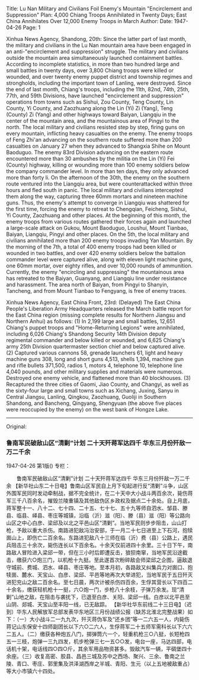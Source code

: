 Title: Lu Nan Military and Civilians Foil Enemy's Mountain "Encirclement and Suppression" Plan: 4,000 Chiang Troops Annihilated in Twenty Days; East China Annihilates Over 12,000 Enemy Troops in March
Author:
Date: 1947-04-26
Page: 1

Xinhua News Agency, Shandong, 20th: Since the latter part of last month, the military and civilians in the Lu Nan mountain area have been engaged in an anti-"encirclement and suppression" struggle. The military and civilians outside the mountain area simultaneously launched containment battles. According to incomplete statistics, in more than two hundred large and small battles in twenty days, over 3,800 Chiang troops were killed or wounded, and over twenty enemy puppet district and township regimes and strongholds, including the important town of Lanling, were destroyed. Since the end of last month, Chiang's troops, including the 11th, 82nd, 74th, 25th, 77th, and 59th Divisions, have launched "encirclement and suppression" operations from towns such as Sishui, Zou County, Teng County, Lin County, Yi County, and Zaozhuang along the Lin (Yi) Zi (Yang), Teng (County) Zi (Yang) and other highways toward Baiyan, Liangqiu in the center of the mountain area, and the mountainous area of Pingyi to the north. The local military and civilians resisted step by step, firing guns on every mountain, inflicting heavy casualties on the enemy. The enemy troops of Feng Zhi'an advancing on the southern route suffered more than 200 casualties on January 27 when they advanced to Shangxia Shihe on Mount Baoduguo. The enemy 83rd Division advancing on the eastern route encountered more than 30 ambushes by the militia on the Lin (Yi) Fei (County) highway, killing or wounding more than 100 enemy soldiers below the company commander level. In more than ten days, they only advanced more than forty li. On the afternoon of the 30th, the enemy on the southern route ventured into the Liangqiu area, but were counterattacked within three hours and fled south in panic. The local military and civilians intercepted them along the way, capturing three 60mm mortars and nineteen machine guns. Thus, the enemy's attempt to converge in Liangqiu was shattered for the first time, forcing the enemy to retreat to Chengqian, Feicheng, Sishui, Yi County, Zaozhuang and other places. At the beginning of this month, the enemy troops from various routes gathered their forces again and launched a large-scale attack on Gukou, Mount Baoduguo, Loushui, Mount Tianbao, Baiyan, Liangqiu, Pingyi and other places. On the 5th, the local military and civilians annihilated more than 200 enemy troops invading Yan Mountain. By the morning of the 7th, a total of 400 enemy troops had been killed or wounded in two battles, and over 420 enemy soldiers below the battalion commander level were captured alive, along with eleven light machine guns, one 60mm mortar, over eighty rifles, and over 10,000 rounds of ammunition. Currently, the enemy "encircling and suppressing" the mountainous area has retreated to the Baiyan, Guanyang, and Liangqiu line under resistance and harassment. The area north of Baiyan, from Pingyi to Shanyin, Tancheng, and from Mount Tianbao to Fengyang, is free of enemy traces.

Xinhua News Agency, East China Front, 23rd: (Delayed) The East China People's Liberation Army Headquarters released the March battle report for the East China region (missing complete results for Northern Jiangsu and Northern Anhui) as follows: (1) In 2,199 large and small battles, 12,651 Chiang's puppet troops and "Home-Returning Legions" were annihilated, including 6,026 Chiang's Shandong Security 14th Division deputy regimental commander and below killed or wounded, and 6,625 Chiang's army 25th Division quartermaster section chief and below captured alive. (2) Captured various cannons 58, grenade launchers 61, light and heavy machine guns 308, long and short guns 4,513, shells 1,394, machine gun and rifle bullets 371,500, radios 1, motors 4, telephone 10, telephone line 4,040 pounds, and other military supplies and materials were numerous. Destroyed one enemy vehicle, and flattened more than 40 blockhouses. (3) Recaptured the three cities of Gaomi, Jiao County, and Changyi, as well as the sixty-four large and small towns such as Xichang, Juxing, Sanyu in Central Jiangsu, Lanling, Qingkou, Zaozhuang, Guoliji in Southern Shandong, and Bancheng, Qingyang, Shengyuan (the above five places were reoccupied by the enemy) on the west bank of Hongze Lake.



<hr /> 

Original: 


### 鲁南军民破敌山区“清剿”计划  二十天歼蒋军达四千  华东三月份歼敌一万二千余

1947-04-26
第1版()
专栏：

　　鲁南军民破敌山区“清剿”计划
    二十天歼蒋军达四千
    华东三月份歼敌一万二千余
    【新华社山东二十日电】鲁南山区军民自上月下旬起进行反“清剿”斗争，山区外围军民同时发动牵制战，据不完全统计，在二十天中大小战斗两百余次，毙伤蒋军三千八百余名，摧毁兰陵重镇及其他敌伪区乡政权及据点二十余处。自上月底，蒋军整十一、八十二、七十四、二十五、七十七、五十九等师自泗水、邹县、滕县、临县、峄县、枣庄等城镇，沿临（沂）滋（阳）、滕（县）滋（阳）等公路向山区之中心白彦、梁邱及以北之平邑山区“清剿”。当地军民则步步阻击，山山打枪，予敌以重大杀伤。南路进犯敌冯治安部，于一月二十七日进至上下石河，抱犊崮山上，即伤亡二百余名。东路进犯敌八十三师在临（沂）费（县）公路上，遇民兵阻击三十余次，毙伤连长以下百余名。十余天仅前进四十余里。三十日下午，南路敌人冒险进入梁邱一带，但在三小时后即遭反击，狼狈南窜，当地军民沿途截击，缴获六○炮三门，以机枪十九挺。至此遂首次粉碎敌会师梁邱之企图，逼敌退守城前、费城、泗水、峄县、枣庄等地。至本月初，各路敌又纠集兵力对崮口、抱犊崮、麓水、天宝山、白彦、梁邱、平邑等地再次大举进犯，当地军民于五日歼灭进犯兖山之敌二百余名。至七日晨，两次计被杀伤四百余，生俘其营长以下四百二十余名，缴获轻机枪十一挺，六○炮一门，步枪八十余枝，子弹万余发。现“清剿”山地之敌，在阻击与袭扰下，已退至白彦、关阳、梁邱一线。白彦以北平邑至山阴、郯城、天宝山至丰阳一线，已无敌踪。
    【新华社华东前线二十三日电】（迟到）华东人民解放军总部发表华东地区三月份战绩公报（缺苏北淮北完整战果）如下：（一）大小战斗二一九九次，歼灭蒋伪军及“还乡团”等一二六五一人，内毙伤蒋记山东保安十四师副团长以下六○二六人，生俘蒋军二十五师军需科长以下六六二五人。（二）缴获各种炮五八门，掷弹筒六一个，轻重机枪三○八挺，长短枪四五一三枝，炮弹一三九四发，机步枪弹三七一五○○发，电台一座，马达四部，电话机十架，电话线四○四○斤，其余军用品物资甚多。毁敌汽车一辆，平碉堡四十余座。（三）收复高密、胶县、昌邑三城及苏中之西场、聚兴、三余、鲁南之兰陵、青口、枣庄、郭里集及洪泽湖西岸之半城、青阳、生元（以上五地被敌重占）等大小市镇六十四处。
